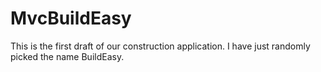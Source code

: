 MvcBuildEasy
============

This is the first draft of our construction application. I have just randomly picked the name BuildEasy.
